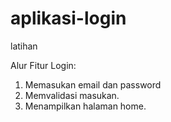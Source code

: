# aplikasi-login
latihan

Alur Fitur Login:
1. Memasukan email dan password
2. Memvalidasi masukan.
3. Menampilkan halaman home.
